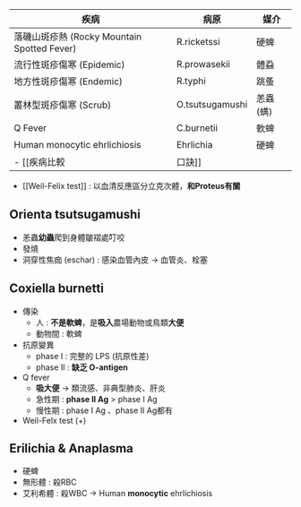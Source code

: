 | 疾病                                        | 病原            | 媒介      |
|---------------------------------------------|-----------------|-----------|
| 落磯山斑疹熱 (Rocky Mountain Spotted Fever) | R.ricketssi     | 硬蜱      |
| 流行性斑疹傷寒 (Epidemic)                   | R.prowasekii    | 體蝨      |
| 地方性斑疹傷寒 (Endemic)                    | R.typhi         | 跳蚤      |
| 叢林型斑疹傷寒 (Scrub)                      | O.tsutsugamushi | 恙蟲 (螨) |
| Q Fever                                     | C.burnetii      | 軟蜱      |
| Human monocytic ehrlichiosis                | Ehrlichia       | 硬蜱      |
- [[疾病比較|口訣]]
- [[Weil-Felix test]] : 以血清反應區分立克次體，**和Proteus有關**
## Orienta tsutsugamushi
- 恙蟲**幼蟲**爬到身體皺褶處叮咬
- 發燒
- 洞穿性焦痂 (eschar) : 感染血管內皮 -> 血管炎、栓塞
## Coxiella burnetti
- 傳染
	- 人 : **不是軟蜱**，是**吸入**農場動物或鳥類**大便**
	- 動物間 : 軟蜱
- 抗原變異
	- phase I : 完整的 LPS (抗原性差) 
	- phase II : **缺乏 O-antigen**
- Q fever
	- **吸大便** -> 類流感、非典型肺炎、肝炎
	- 急性期 : **phase II Ag** > phase I Ag
	- 慢性期 : phase I Ag 、phase II Ag都有
- Weil-Felx test (+)
## Erilichia  & Anaplasma
- 硬蜱
- 無形體 : 殺RBC
- 艾利希體 : 殺WBC -> Human **monocytic** ehrlichiosis